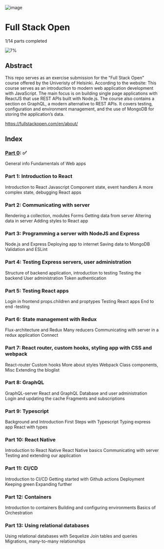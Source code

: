 ![image](https://user-images.githubusercontent.com/70455379/151462052-c18350cf-a907-403e-908a-c29e0107abc4.png)

# Full Stack Open

1/14 parts completed

![7%](https://progress-bar.dev/7/?title=progress)

## Abstract
This repo serves as an exercise submission for the "Full Stack Open" course offered by the Univeristy of Helsinki. 
According to the website:
This course serves as an introduction to modern web application development with JavaScript. The main focus is on building single page applications with ReactJS that use REST APIs built with Node.js. The course also contains a section on GraphQL, a modern alternative to REST APIs. It covers testing, configuration and environment management, and the use of MongoDB for storing the application’s data.

https://fullstackopen.com/en/about/

## Index

### [Part 0](https://github.com/jesslourenco/fullstackopen/tree/main/part0): :white_check_mark:
  General info
  Fundamentals of Web apps
  
### Part 1: Introduction to React
  Introduction to React
  Javascript
  Component state, event handlers
  A more complex state, debugging React apps
  
### Part 2: Communicating with server
  Rendering a collection, modules
  Forms
  Getting data from server
  Altering data in server
  Adding styles to React app
  
### Part 3: Programming a server with NodeJS and Express
  Node.js and Express
  Deploying app to internet
  Saving data to MongoDB
  Validation and ESLint
  
### Part 4: Testing Express servers, user administration
  Structure of backend application, introduction to testing
  Testing the backend
  User administration
  Token authentication
  
### Part 5: Testing React apps
  Login in frontend
  props.children and proptypes
  Testing React apps
  End to end -testing
  
### Part 6: State management with Redux
  Flux-architecture and Redux
  Many reducers
  Communicating with server in a redux application
  Connect

### Part 7: React router, custom hooks, styling app with CSS and webpack
  React-router
  Custom hooks
  More about styles
  Webpack
  Class components, Misc
  Extending the bloglist

### Part 8: GraphQL
  GraphQL-server
  React and GraphQL
  Database and user administration
  Login and updating the cache
  Fragments and subscriptions

### Part 9: Typescript
  Background and Introduction
  First Steps with Typescript
  Typing express app
  React with types

### Part 10: React Native
  Introduction to React Native
  React Native basics
  Communicating with server
  Testing and extending our application
  
### Part 11: CI/CD
  Introduction to CI/CD
  Getting started with Github actions
  Deployment
  Keeping green
  Expanding further

### Part 12: Containers
Introduction to containers
Building and configuring environments
Basics of Orchestration

### Part 13: Using relational databases
Using relational databases with Sequelize
Join tables and queries
Migrations, many-to-many relationships


